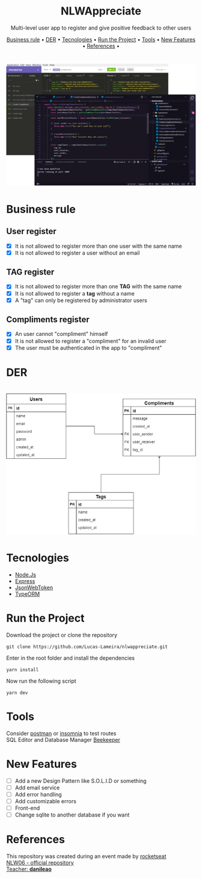<h1 align="center">NLWAppreciate</h1>
<p align="center">Multi-level user app to register and give positive feedback to other users</p>

<p align="center"> 
 <a href="#Business rule">Business rule</a> • 
 <a href="#DER">DER</a> •
 <a href="#Tecnologies">Tecnologies</a> • 
 <a href="#Run the Project">Run the Project</a> • 
 <a href="#Tools">Tools</a> • 
 <a href="#New Features">New Features</a> • 
 <a href="#References">References</a> • 
</p>

<h1 align="center">
  <img alt="project image" title="#project" src="./screenshots/wall.png" />
</h1>

# Business rule
## User register
- [x] It is not allowed to register more than one user with the same name
- [x] It is not allowed to register a user without an email

## TAG register
- [x] It is not allowed to register more than one **TAG** with the same name
- [x] It is not allowed to register a **tag** without a name
- [x] A "tag" can only be registered by administrator users

## Compliments register
- [x] An user cannot "compliment" himself
- [x] It is not allowed to register a "compliment" for an invalid user
- [x] The user must be authenticated in the app to "compliment"

# DER
<h1 align="center">
  <img alt="project image" title="#project" src="./screenshots/DER.jpg" />
</h1>

# Tecnologies
* [Node.Js](https://nodejs.org/en/)
* [Express](https://expressjs.com/)
* [JsonWebToken](https://jwt.io/)
* [TypeORM](https://typeorm.io/#/)

# Run the Project
<p>Download the project or clone the repository</p>

```
git clone https://github.com/Lucas-Lameira/nlwappreciate.git
```
<p>Enter in the root folder and install the dependencies</p>

```
yarn install
```
<p>Now run the following script</p>

```
yarn dev
```

# Tools
Consider [postman](https://www.postman.com/) or [insomnia](https://insomnia.rest/download) to test routes <br>
SQL Editor and Database Manager [Beekeeper](https://www.beekeeperstudio.io/) 

# New Features
- [ ] Add a new Design Pattern like S.O.L.I.D or something
- [ ] Add email service
- [ ] Add error handling
- [ ] Add customizable errors
- [ ] Front-end
- [ ] Change sqlite to another database if you want

# References
This repository was created during an event made by [rocketseat](https://github.com/rocketseat-education) <br>
[NLW06 - official repository](https://github.com/rocketseat-education/nlw-06-nodejs)<br>
[Teacher: **danileao**](https://github.com/danileao)
